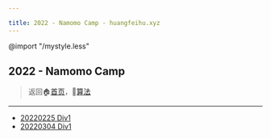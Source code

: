 ```yaml
---

title: 2022 - Namomo Camp - huangfeihu.xyz
---
```

@import "/mystyle.less"

## 2022 - Namomo Camp

> 返回:house:[首页](../../index.html)，:rocket:[算法](../index.html)

---

- [20220225 Div1](./20220225.html)
- [20220304 Div1](./20220304.html)